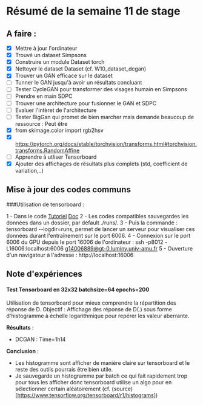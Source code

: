 # Résumé de la semaine 11 de stage


## A faire :

- [x]  Mettre à jour l'ordinateur
- [x]  Trouvé un dataset Simpsons
- [x]  Construire un module Dataset torch
- [x]  Nettoyer le dataset Dataset (cf. W10_dataset_dcgan)
- [x]  Trouver un GAN efficace sur le dataset
- [ ] Tunner le GAN jusqu'à avoir un résultats concluant
- [ ] Tester CycleGAN pour transformer des visages humain en Simpsons
- [ ] Prendre en main SDPC
- [ ] Trouver une architecture pour fusionner le GAN et SDPC
- [ ] Evaluer l'intèret de l'architecture
- [ ] Tester BigGan qui promet de bien marcher mais demande beaucoup de ressource : Peut être
- [x] from skimage.color import rgb2hsv
- [x] https://pytorch.org/docs/stable/torchvision/transforms.html#torchvision.transforms.RandomAffine
- [ ] Apprendre à utliser Tensorboard
- [x] Ajouter des affichages de résultats plus complets (std, coefficient de variation,..)

## Mise à jour des codes communs

###Utilisation de tensorboard :

1 - Dans le code [Tutoriel](https://www.tensorflow.org/guide/summaries_and_tensorboard) [Doc](https://pytorch.org/docs/stable/tensorboard.html)
2 - Les codes compatibles sauvegardes les données dans un dossier, par défault ./runs/.
3 - Puis la commande : tensorboard --logdir=runs, permet de lancer un serveur pour visualiser ces données durant l'entraînement sur le port 6006.
4 - Connexion sur le port 6006 du GPU depuis le port 16006 de l'ordinateur : ssh -p8012 -L16006:localhost:6006 g14006889@gt-0.luminy.univ-amu.fr
5 - Ouverture d'un navigateur à l'adresse : http://localhost:16006

## Note d'expériences

#### Test Tensorboard en 32x32 batchsize=64 epochs=200 
Utilisation de tensorboard pour mieux comprendre la répartition des réponse de D.
Objectif : Affichage des réponse de D(.) sous forme d'histogramme à échelle logarithmique pour repérer les valeur aberrante.
  
__Résultats__ :
  - DCGAN : 
    Time=1h14
		
__Conclusion__ :
  - Les histogramme sont afficher de manière claire sur tensorboard et le reste des outils pourrais être bien utile.
  - Je sauvegarde un histogramme par batch ce qui fait rapidement trop pour tous les afficher donc tensorboard utilise un algo pour en sélectionner certain aléatoirement  (cf. (source)[https://www.tensorflow.org/tensorboard/r1/histograms])
